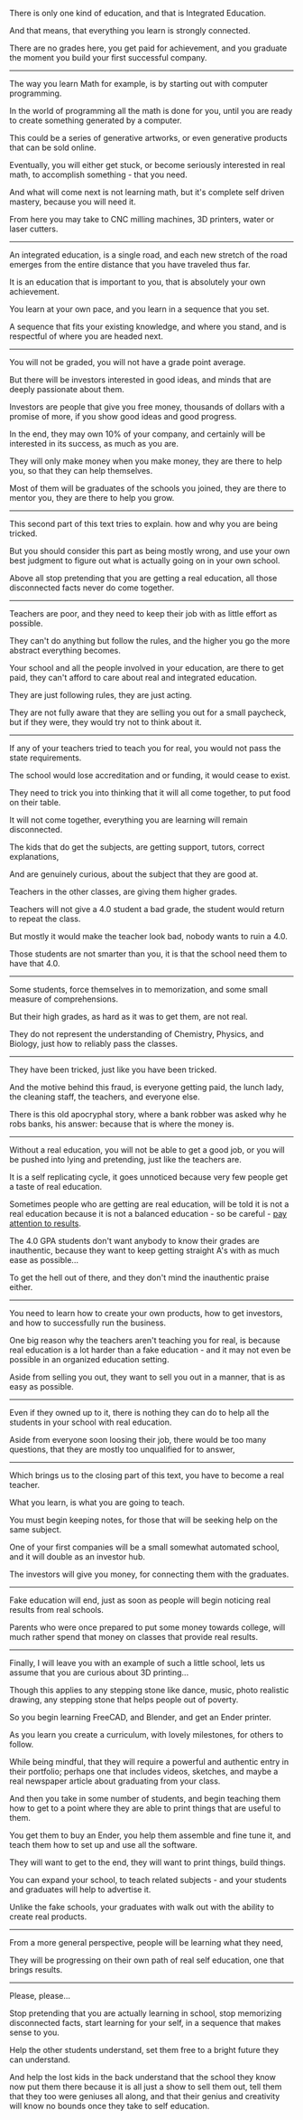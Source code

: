 There is only one kind of education,
and that is Integrated Education.

And that means,
that everything you learn is strongly connected.

There are no grades here, you get paid for achievement,
and you graduate the moment you build your first successful company.

---

The way you learn Math for example,
is by starting out with computer programming.

In the world of programming all the math is done for you,
until you are ready to create something generated by a computer.

This could be a series of generative artworks,
or even generative products that can be sold online.

Eventually, you will either get stuck,
or become seriously interested in real math, to accomplish something - that you need.

And what will come next is not learning math,
but it's complete self driven mastery, because you will need it.

From here you may take to CNC milling machines, 3D printers,
water or laser cutters.

---

An integrated education, is a single road,
and each new stretch of the road emerges from the entire distance that you have traveled thus far.

It is an education that is important to you,
that is absolutely your own achievement.

You learn at your own pace,
and you learn in a sequence that you set.

A sequence that fits your existing knowledge,
and where you stand, and is respectful of where you are headed next.

---

You will not be graded,
you will not have a grade point average.

But there will be investors interested in good ideas,
and minds that are deeply passionate about them.

Investors are people that give you free money,
thousands of dollars with a promise of more, if you show good ideas and good progress.

In the end, they may own 10% of your company,
and certainly will be interested in its success, as much as you are.

They will only make money when you make money,
they are there to help you, so that they can help themselves.

Most of them will be graduates of the schools you joined,
they are there to mentor you, they are there to help you grow.

---

This second part of this text tries to explain.
how and why you are being tricked.

But you should consider this part as being mostly wrong,
and use your own best judgment to figure out what is actually going on in your own school.

Above all stop pretending that you are getting a real education,
all those disconnected facts never do come together.

---

Teachers are poor,
and they need to keep their job with as little effort as possible.

They can't do anything but follow the rules,
and the higher you go the more abstract everything becomes.

Your school and all the people involved in your education, are there to get paid,
they can't afford to care about real and integrated education.

They are just following rules,
they are just acting.

They are not fully aware that they are selling you out for a small paycheck,
but if they were, they would try not to think about it.

---

If any of your teachers tried to teach you for real,
you would not pass the state requirements.

The school would lose accreditation and or funding,
it would cease to exist.

They need to trick you into thinking that it will all come together,
to put food on their table.

It will not come together,
everything you are learning will remain disconnected.

The kids that do get the subjects,
are getting support, tutors, correct explanations,

And are genuinely curious,
about the subject that they are good at.

Teachers in the other classes,
are giving them higher grades.

Teachers will not give a 4.0 student a bad grade,
the student would return to repeat the class.

But mostly it would make the teacher look bad,
nobody wants to ruin a 4.0.

Those students are not smarter than you,
it is that the school need them to have that 4.0.

---

Some students,
force themselves in to memorization, and some small measure of comprehensions.

But their high grades,
as hard as it was to get them, are not real.

They do not represent the understanding of Chemistry, Physics, and Biology,
just how to reliably pass the classes.

---

They have been tricked,
just like you have been tricked.

And the motive behind this fraud,
is everyone getting paid, the lunch lady, the cleaning staff, the teachers, and everyone else.

There is this old apocryphal story, where a bank robber was asked why he robs banks,
his answer: because that is where the money is.

---

Without a real education, you will not be able to get a good job,
or you will be pushed into lying and pretending, just like the teachers are.

It is a self replicating cycle,
it goes unnoticed because very few people get a taste of real education.

Sometimes people who are getting are real education,
will be told it is not a real education because it is not a balanced education - so be careful - [pay attention to results][1].

The 4.0 GPA students don't want anybody to know their grades are inauthentic,
because they want to keep getting straight A's with as much ease as possible...

To get the hell out of there,
and they don't mind the inauthentic praise either.

---

You need to learn how to create your own products,
how to get investors, and how to successfully run the business.

One big reason why the teachers aren't teaching you for real,
is because real education is a lot harder than a fake education - and it may not even be possible in an organized education setting.

Aside from selling you out,
they want to sell you out in a manner, that is as easy as possible.

---

Even if they owned up to it,
there is nothing they can do to help all the students in your school with real education.

Aside from everyone soon loosing their job, there would be too many questions,
that they are mostly too unqualified for to answer,

---

Which brings us to the closing part of this text,
you have to become a real teacher.

What you learn,
is what you are going to teach.

You must begin keeping notes,
for those that will be seeking help on the same subject.

One of your first companies will be a small somewhat automated school,
and it will double as an investor hub.

The investors will give you money,
for connecting them with the graduates.

---

Fake education will end,
just as soon as people will begin noticing real results from real schools.

Parents who were once prepared to put some money towards college,
will much rather spend that money on classes that provide real results.

---

Finally, I will leave you with an example of such a little school,
lets us assume that you are curious about 3D printing...

Though this applies to any stepping stone like dance, music, photo realistic drawing,
any stepping stone that helps people out of poverty.

So you begin learning FreeCAD, and Blender,
and get an Ender printer.

As you learn you create a curriculum, with lovely milestones,
for others to follow.

While being mindful, that they will require a powerful and authentic entry in their portfolio;
perhaps one that includes videos, sketches, and maybe a real newspaper article about graduating from your class.

And then you take in some number of students,
and begin teaching them how to get to a point where they are able to print things that are useful to them.

You get them to buy an Ender,
you help them assemble and fine tune it, and teach them how to set up and use all the software.

They will want to get to the end,
they will want to print things, build things.

You can expand your school,
to teach related subjects - and your students and graduates will help to advertise it.

Unlike the fake schools,
your graduates with walk out with the ability to create real products.

---

From a more general perspective,
people will be learning what they need,

They will be progressing on their own path of real self education,
one that brings results.

---

Please,
please...

Stop pretending that you are actually learning in school, stop memorizing disconnected facts,
start learning for your self, in a sequence that makes sense to you.

Help the other students understand,
set them free to a bright future they can understand.

And help the lost kids in the back understand that the school they know now put them there because it is all just a show to sell them out,
tell them that they too were geniuses all along, and that their genius and creativity will know no bounds once they take to self education.


[1]: https://www.youtube.com/watch?v=fmoor8DwqW4

